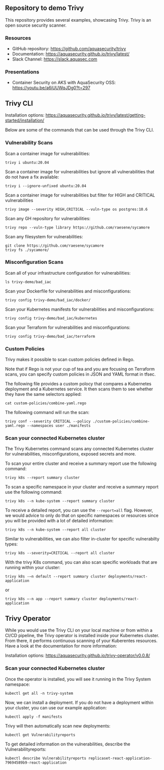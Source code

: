 ## Repository to demo Trivy

This repository provides several examples, showcasing Trivy. Trivy is an open source security scanner.

### Resources
- GitHub repository: https://github.com/aquasecurity/trivy
- Documentation: https://aquasecurity.github.io/trivy/latest/
- Slack Channel: https://slack.aquasec.com

### Presentations
- Container Security on AKS with AquaSecurity OSS: https://youtu.be/a6iUUWqJDg0?t=297

## Trivy CLI

Installation options: https://aquasecurity.github.io/trivy/latest/getting-started/installation/

Below are some of the commands that can be used through the Trivy CLI.

### Vulnerability Scans

Scan a container image for vulnerabilities:
```
trivy i ubuntu:20.04
```

Scan a container image for vulnerabilities but ignore all vulnerabilities that do not have a fix available:
```
trivy i --ignore-unfixed ubuntu:20.04
```

Scan a container image for vulnerabilities but filter for HIGH and CRITICAL vulnerabilities
```
trivy image --severity HIGH,CRITICAL --vuln-type os postgres:10.6
```

Scan any GH repository for vulnerabilities:
```
trivy repo --vuln-type library https://github.com/raesene/sycamore
```

Scan any filesystem for vulnerabilities:
```
git clone https://github.com/raesene/sycamore
trivy fs ./sycamore/
```

### Misconfiguration Scans

Scan all of your infrastructure configuration for vulnerabilities:
```
ls trivy-demo/bad_iac
```

Scan your Dockerfile for vulnerabilities and misconfigurations:
```
trivy config trivy-demo/bad_iac/docker/
```

Scan your Kubernetes manifests for vulnerabilities and misconfigurations:
```
trivy config trivy-demo/bad_iac/kubernetes
```

Scan your Terraform for vulnerabilities and misconfigurations:
```
trivy config trivy-demo/bad_iac/terraform
```

### Custom Policies

Trivy makes it possible to scan custom policies defined in Rego.

Note that if Rego is not your cup of tea and you are focusing on Terraform scans, you can specify custom policies in JSON and YAML format in tfsec.

The following file provides a custom polocy that compares a Kubernetes deployment and a Kubernetes service. It then scans them to see whether they have the same selectors applied:
```
cat custom-policies/combine-yaml.rego
```

The following command will run the scan:
```
trivy conf --severity CRITICAL --policy ./custom-policies/combine-yaml.rego --namespaces user ./manifests
```

### Scan your connected Kubernetes cluster

The Trivy Kubernetes command scans any connected Kubernetes cluster for vulnerabilities, misconfigurations, exposed secrets and more.

To scan your entire cluster and receive a summary report use the following command:

```
trivy k8s --report summary cluster
```

To scan a specific namespace in your cluster and receive a summary report use the following command:
```
trivy k8s --n kube-system --report summary cluster
```

To receive a detailed report, you can use the `--report=all` flag. However, we would advice to only do that on specific namespaces or resources since you will be provided with a lot of detailed information:
```
trivy k8s --n kube-system --report all cluster
```

Similar to vulnerabilities, we can also filter in-cluster for specific vulnerabilty types:
```
trivy k8s --severity=CRITICAL --report all cluster
```

With the trivy K8s command, you can also scan specific workloads that are running within your cluster:
```
trivy k8s -–n default --report summary cluster deployments/react-application
```
or
```
trivy k8s –-n app --report summary cluster deployments/react-application
```

## Trivy Operator

While you would use the Trivy CLI on your local machine or from within a CI/CD pipeline, the Trivy operator is installed inside your Kubernetes cluster. From there, it performs continuous scanning of your Kuberentes resources.
Have a look at the documentation for more information:

Installation options: https://aquasecurity.github.io/trivy-operator/v0.0.8/

### Scan your connected Kubernetes cluster

Once the operator is installed, you will see it running in the Trivy System namespace:
```
kubectl get all -n trivy-system
```

Now, we can install a deployment. If you do not have a deployment within your cluster, you can use our example application:
```
kubectl apply -f manifests 
```

Trivy will then automatically scan new deployments:
```
kubectl get Vulnerabilityreports
```

To get detailed information on the vulnerabilities, describe the Vulnerabilityreports:
```
kubectl describe Vulnerabilityreports replicaset-react-application-79694589b9-react-application
```